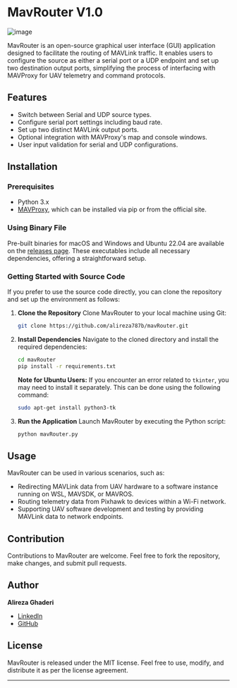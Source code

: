 
# MavRouter V1.0

![image](https://github.com/alireza787b/mavRouter/assets/30341941/31c99696-2141-4a52-abc2-b4c1dca39158)

MavRouter is an open-source graphical user interface (GUI) application designed to facilitate the routing of MAVLink traffic. It enables users to configure the source as either a serial port or a UDP endpoint and set up two destination output ports, simplifying the process of interfacing with MAVProxy for UAV telemetry and command protocols.

## Features

- Switch between Serial and UDP source types.
- Configure serial port settings including baud rate.
- Set up two distinct MAVLink output ports.
- Optional integration with MAVProxy's map and console windows.
- User input validation for serial and UDP configurations.

## Installation

### Prerequisites

- Python 3.x
- [MAVProxy](https://ardupilot.org/mavproxy/), which can be installed via pip or from the official site.



### Using Binary File

Pre-built binaries for macOS and Windows and Ubuntu 22.04 are available on the [releases page](https://github.com/alireza787b/mavRouter/releases). These executables include all necessary dependencies, offering a straightforward setup.

### Getting Started with Source Code

If you prefer to use the source code directly, you can clone the repository and set up the environment as follows:

1. **Clone the Repository**
   Clone MavRouter to your local machine using Git:
   ```bash
   git clone https://github.com/alireza787b/mavRouter.git
   ```

2. **Install Dependencies**
   Navigate to the cloned directory and install the required dependencies:
   ```bash
   cd mavRouter
   pip install -r requirements.txt
   ```

   **Note for Ubuntu Users:** If you encounter an error related to `tkinter`, you may need to install it separately. This can be done using the following command:
   ```bash
   sudo apt-get install python3-tk
   ```

3. **Run the Application**
   Launch MavRouter by executing the Python script:
   ```bash
   python mavRouter.py
   ```




## Usage

MavRouter can be used in various scenarios, such as:

- Redirecting MAVLink data from UAV hardware to a software instance running on WSL, MAVSDK, or MAVROS.
- Routing telemetry data from Pixhawk to devices within a Wi-Fi network.
- Supporting UAV software development and testing by providing MAVLink data to network endpoints.

## Contribution

Contributions to MavRouter are welcome. Feel free to fork the repository, make changes, and submit pull requests.

## Author

**Alireza Ghaderi**

- [LinkedIn](https://www.linkedin.com/in/alireza787b)
- [GitHub](https://github.com/alireza787b)

## License

MavRouter is released under the MIT license. Feel free to use, modify, and distribute it as per the license agreement.

---


